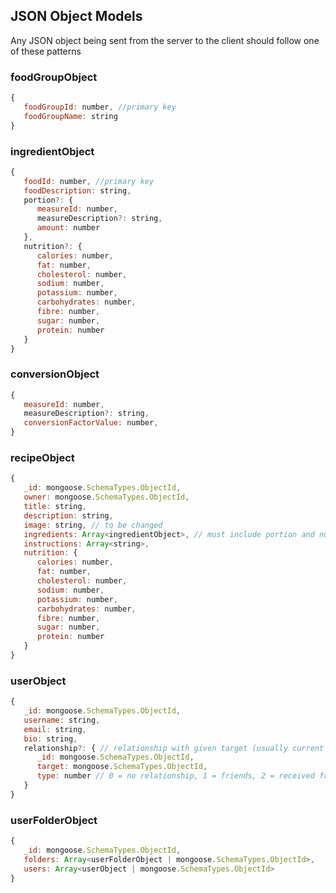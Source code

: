 ## JSON Object Models
Any JSON object being sent from the server to the client should follow one of these patterns

### foodGroupObject
```js
{
   foodGroupId: number, //primary key
   foodGroupName: string
}
```

###  ingredientObject
```js
{
   foodId: number, //primary key
   foodDescription: string,
   portion?: {
      measureId: number,
      measureDescription?: string,
      amount: number
   },
   nutrition?: {
      calories: number,
      fat: number,
      cholesterol: number,
      sodium: number,
      potassium: number,
      carbohydrates: number,
      fibre: number,
      sugar: number,
      protein: number
   }
}
```

### conversionObject
```js
{
   measureId: number,
   measureDescription?: string,
   conversionFactorValue: number,
}
```

### recipeObject
```js
{
   _id: mongoose.SchemaTypes.ObjectId,
   owner: mongoose.SchemaTypes.ObjectId,
   title: string,
   description: string,
   image: string, // to be changed
   ingredients: Array<ingredientObject>, // must include portion and nutrient field 
   instructions: Array<string>,
   nutrition: {
      calories: number,
      fat: number,
      cholesterol: number,
      sodium: number,
      potassium: number,
      carbohydrates: number,
      fibre: number,
      sugar: number,
      protein: number
   }
}
```

### userObject
```js
{
   _id: mongoose.SchemaTypes.ObjectId,
   username: string,
   email: string,
   bio: string,
   relationship?: { // relationship with given target (usually current signed in user)
      _id: mongoose.SchemaTypes.ObjectId,
      target: mongoose.SchemaTypes.ObjectId,
      type: number // 0 = no relationship, 1 = friends, 2 = received friend request, 3 sent friend request, 4 = self
   }
}
```

### userFolderObject
```js
{
   _id: mongoose.SchemaTypes.ObjectId,
   folders: Array<userFolderObject | mongoose.SchemaTypes.ObjectId>,
   users: Array<userObject | mongoose.SchemaTypes.ObjectId>
}
```